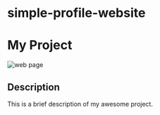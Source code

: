 # simple-profile-website
# My Project

![web page]("arsenal.jpg")

## Description
This is a brief description of my awesome project.
